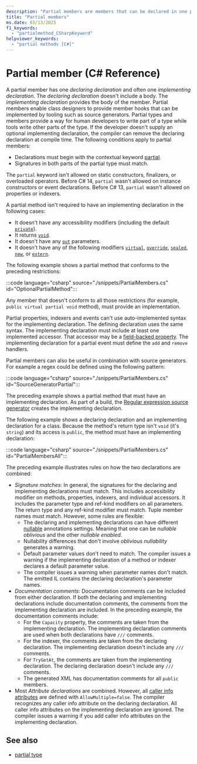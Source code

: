 ```yaml
---
description: "Partial members are members that can be declared in one partial type declaration and defined in a separate partial type declaration."
title: "Partial members"
ms.date: 03/13/2025
f1_keywords: 
  - "partialmethod_CSharpKeyword"
helpviewer_keywords: 
  - "partial methods [C#]"
---
```

# Partial member (C# Reference)

A partial member has one *declaring declaration* and often one *implementing declaration*. The *declaring declaration* doesn't include a body. The *implementing declaration* provides the body of the member. Partial members enable class designers to provide member hooks that can be implemented by tooling such as source generators. Partial types and members provide a way for human developers to write part of a type while tools write other parts of the type. If the developer doesn't supply an optional implementing declaration, the compiler can remove the declaring declaration at compile time. The following conditions apply to partial members:

- Declarations must begin with the contextual keyword [partial](../../language-reference/keywords/partial-type.md).
- Signatures in both parts of the partial type must match.

The `partial` keyword isn't allowed on static constructors, finalizers, or overloaded operators. Before C# 14, `partial` wasn't allowed on instance constructors or event declarations. Before C# 13, `partial` wasn't allowed on properties or indexers.

A partial method isn't required to have an implementing declaration in the following cases:

- It doesn't have any accessibility modifiers (including the default [`private`](../../language-reference/keywords/private.md)).
- It returns [`void`](../../language-reference/builtin-types/void.md).
- It doesn't have any [`out`](method-parameters.md#out-parameter-modifier) parameters.
- It doesn't have any of the following modifiers [`virtual`](../../language-reference/keywords/virtual.md), [`override`](../../language-reference/keywords/override.md), [`sealed`](../../language-reference/keywords/sealed.md), [`new`](../../language-reference/keywords/new-modifier.md), or [`extern`](../../language-reference/keywords/extern.md).

The following example shows a partial method that conforms to the preceding restrictions:

:::code language="csharp" source="./snippets/PartialMembers.cs" id="OptionalPartialMethod":::

Any member that doesn't conform to all those restrictions (for example, `public virtual partial void` method), must provide an implementation.

Partial properties, indexers and events can't use auto-implemented syntax for the implementing declaration. The defining declaration uses the same syntax. The implementing declaration must include at least one implemented accessor. That accessor may be a [field-backed property](./field.md). The implementing declaration for a partial event must define the `add` and `remove` handlers.

Partial members can also be useful in combination with source generators. For example a regex could be defined using the following pattern:

:::code language="csharp" source="./snippets/PartialMembers.cs" id="SourceGeneratorPartial":::

The preceding example shows a partial method that must have an implementing declaration. As part of a build, the [Regular expression source generator](../../../standard/base-types/regular-expression-source-generators.md) creates the implementing declaration.

The following example shows a declaring declaration and an implementing declaration for a class. Because the method's return type isn't `void` (it's `string`) and its access is `public`, the method must have an implementing declaration:

:::code language="csharp" source="./snippets/PartialMembers.cs" id="PartialMembersAll":::

The preceding example illustrates rules on how the two declarations are combined:

- *Signature matches*: In general, the signatures for the declaring and implementing declarations must match. This includes accessibility modifier on methods, properties, indexers, and individual accessors. It includes the parameter type and ref-kind modifiers on all parameters. The return type and any ref-kind modifier must match. Tuple member names must match. However, some rules are flexible:
  - The declaring and implementing declarations can have different [nullable](../compiler-options/language.md#nullable) annotations settings. Meaning that one can be *nullable oblivious* and the other *nullable enabled*.
  - Nullability differences that don't involve *oblivious nullability* generates a warning.
  - Default parameter values don't need to match. The compiler issues a warning if the implementing declaration of a method or indexer declares a default parameter value.
  - The compiler issues a warning when parameter names don't match. The emitted IL contains the declaring declaration's parameter names.
- *Documentation comments*: Documentation comments can be included from either declaration. If both the declaring and implementing declarations include documentation comments, the comments from the implementing declaration are included. In the preceding example, the documentation comments include:
  - For the `Capacity` property, the comments are taken from the implementing declaration. The implementing declaration comments are used when both declarations have `///` comments.
  - For the indexer, the comments are taken from the declaring declaration. The implementing declaration doesn't include any `///` comments.
  - For `TryGetAt`, the comments are taken from the implementing declaration. The declaring declaration doesn't include any `///` comments.
  - The generated XML has documentation comments for all `public` members.
- Most *Attribute declarations* are combined. However, all [caller info attributes](../attributes/caller-information.md) are defined with `AllowMultiple=false`. The compiler recognizes any caller info attribute on the declaring declaration. All caller info attributes on the implementing declaration are ignored. The compiler issues a warning if you add caller info attributes on  the implementing declaration.

## See also

- [partial type](partial-type.md)
